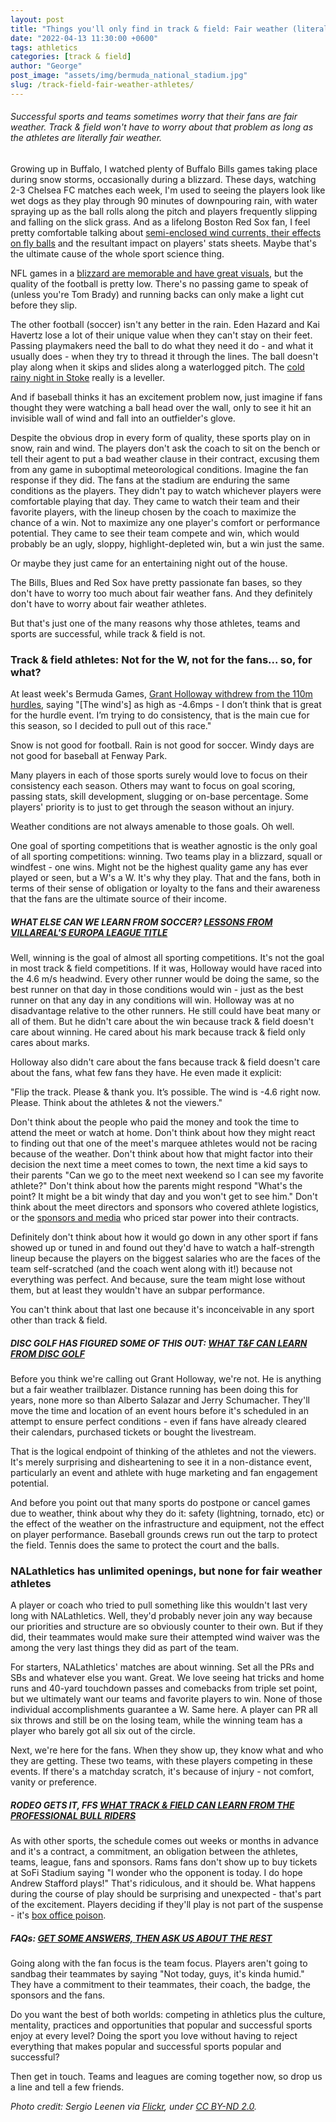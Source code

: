 ```yaml
---
layout: post
title: "Things you'll only find in track & field: Fair weather (literally) athletes"
date: "2022-04-13 11:30:00 +0600"
tags: athletics
categories: [track & field]
author: "George"
post_image: "assets/img/bermuda_national_stadium.jpg"
slug: /track-field-fair-weather-athletes/
---
```


<h6>Successful sports and teams sometimes worry that their fans are fair weather. Track & field won't have to worry about that problem as long as the athletes are literally fair weather.</h6>

Growing up in Buffalo, I watched plenty of Buffalo Bills games taking place during snow storms, occasionally during a blizzard. These days, watching 2-3 Chelsea FC matches each week, I'm used to seeing the players look like wet dogs as they play through 90 minutes of downpouring rain, with water spraying up as the ball rolls along the pitch and players frequently slipping and falling on the slick grass. And as a lifelong Boston Red Sox fan, I feel pretty comfortable talking about [semi-enclosed wind currents, their effects on fly balls](https://www.courant.com/news/connecticut/hc-xpm-1999-07-12-9907120135-story.html) and the resultant impact on players' stats sheets. Maybe that's the ultimate cause of the whole sport science thing.

NFL games in a [blizzard are memorable and have great visuals](https://www.shutterstock.com/blog/sad-sports-buffalo), but the quality of the football is pretty low. There's no passing game to speak of (unless you're Tom Brady) and running backs can only make a light cut before they slip.

The other football (soccer) isn't any better in the rain. Eden Hazard and Kai Havertz lose a lot of their unique value when they can't stay on their feet. Passing playmakers need the ball to do what they need it do - and what it usually does - when they try to thread it through the lines. The ball doesn't play along when it skips and slides along a waterlogged pitch. The [cold rainy night in Stoke](https://www.goal.com/en/news/what-does-can-they-do-it-on-a-cold-rainy-night-in-stoke-mean/1f7alegnrwfr01i5vj34vak59k) really is a leveller.

And if baseball thinks it has an excitement problem now, just imagine if fans thought they were watching a ball head over the wall, only to see it hit an invisible wall of wind and fall into an outfielder's glove.

Despite the obvious drop in every form of quality, these sports play on in snow, rain and wind. The players don't ask the coach to sit on the bench or tell their agent to put a bad weather clause in their contract, excusing them from any game in suboptimal meteorological conditions. Imagine the fan response if they did. The fans at the stadium are enduring the same conditions as the players. They didn't pay to watch whichever players were comfortable playing that day. They came to watch their team and their favorite players, with the lineup chosen by the coach to maximize the chance of a win. Not to maximize any one player's comfort or performance potential. They came to see their team compete and win, which would probably be an ugly, sloppy, highlight-depleted win, but a win just the same.

Or maybe they just came for an entertaining night out of the house.

The Bills, Blues and Red Sox have pretty passionate fan bases, so they don't have to worry too much about fair weather fans. And they definitely don't have to worry about fair weather athletes.

But that's just one of the many reasons why those athletes, teams and sports are successful, while track & field is not.

### Track & field athletes: Not for the W, not for the fans... so, for what?

At least week's Bermuda Games, [Grant Holloway withdrew from the 110m hurdles](https://www.insidethegames.biz/articles/1121749/wind-readings-records-holloway-edwards), saying "[The wind's] as high as -4.6mps - I don’t think that is great for the hurdle event. I’m trying to do consistency, that is the main cue for this season, so I decided to pull out of this race."

Snow is not good for football. Rain is not good for soccer. Windy days are not good for baseball at Fenway Park.

Many players in each of those sports surely would love to focus on their consistency each season. Others may want to focus on goal scoring, passing stats, skill development, slugging or on-base percentage. Some players' priority is to just to get through the season without an injury.

Weather conditions are not always amenable to those goals. Oh well.

One goal of sporting competitions that is weather agnostic is the only goal of all sporting competitions: winning. Two teams play in a blizzard, squall or windfest - one wins. Might not be the highest quality game any has ever played or seen, but a W's a W. It's why they play. That and the fans, both in terms of their sense of obligation or loyalty to the fans and their awareness that the fans are the ultimate source of their income.

##### WHAT ELSE CAN WE LEARN FROM SOCCER? [LESSONS FROM VILLAREAL'S EUROPA LEAGUE TITLE](https://nalathletics.com/blog/2021/05/27/track-and-field-lessons-learned-villareal-europa-league)

Well, winning is the goal of almost all sporting competitions. It's not the goal in most track & field competitions. If it was, Holloway would have raced into the 4.6 m/s headwind. Every other runner would be doing the same, so the best runner on that day in those conditions would win - just as the best runner on that any day in any conditions will win. Holloway was at no disadvantage relative to the other runners. He still could have beat many or all of them. But he didn't care about the win because track & field doesn't care about winning. He cared about his mark because track & field only cares about marks.

Holloway also didn't care about the fans because track & field doesn't care about the fans, what few fans they have. He even made it explicit:

"Flip the track. Please & thank you. It’s possible. The wind is -4.6 right now. Please. Think about the athletes & not the viewers."

Don't think about the people who paid the money and took the time to attend the meet or watch at home. Don't think about how they might react to finding out that one of the meet's marquee athletes would not be racing because of the weather. Don't think about how that might factor into their decision the next time a meet comes to town, the next time a kid says to their parents "Can we go to the meet next weekend so I can see my favorite athlete?" Don't think about how the parents might respond "What's the point? It might be a bit windy that day and you won't get to see him." Don't think about the meet directors and sponsors who covered athlete logistics, or the [sponsors and media](https://nalathletics.com/blog/2021/03/10/what-do-track-field-sponsors-expect-return) who priced star power into their contracts.

Definitely don't think about how it would go down in any other sport if fans showed up or tuned in and found out they'd have to watch a half-strength lineup because the players on the biggest salaries who are the faces of the team self-scratched (and the coach went along with it!) because not everything was perfect. And because, sure the team might lose without them, but at least they wouldn't have an subpar performance.

You can't think about that last one because it's inconceivable in any sport other than track & field.

##### DISC GOLF HAS FIGURED SOME OF THIS OUT: [WHAT T&F CAN LEARN FROM DISC GOLF](https://nalathletics.com/blog/2021/03/03/track-field-vs-disc-golf)

Before you think we're calling out Grant Holloway, we're not. He is anything but a fair weather trailblazer. Distance running has been doing this for years, none more so than Alberto Salazar and Jerry Schumacher. They'll move the time and location of an event hours before it's scheduled in an attempt to ensure perfect conditions - even if fans have already cleared their calendars, purchased tickets or bought the livestream.

That is the logical endpoint of thinking of the athletes and not the viewers. It's merely surprising and disheartening to see it in a non-distance event, particularly an event and athlete with huge marketing and fan engagement potential.

And before you point out that many sports do postpone or cancel games due to weather, think about why they do it: safety (lightning, tornado, etc) or the effect of the weather on the infrastructure and equipment, not the effect on player performance. Baseball grounds crews run out the tarp to protect the field. Tennis does the same to protect the court and the balls.

### NALathletics has unlimited openings, but none for fair weather athletes

A player or coach who tried to pull something like this wouldn't last very long with NALathletics. Well, they'd probably never join any way because our priorities and structure are so obviously counter to their own. But if they did, their teammates would make sure their attempted wind waiver was the among the very last things they did as part of the team.

For starters, NALathletics' matches are about winning. Set all the PRs and SBs and whatever else you want. Great. We love seeing hat tricks and home runs and 40-yard touchdown passes and comebacks from triple set point, but we ultimately want our teams and favorite players to win. None of those individual accomplishments guarantee a W. Same here. A player can PR all six throws and still be on the losing team, while the winning team has a player who barely got all six out of the circle.

Next, we're here for the fans. When they show up, they know what and who they are getting. These two teams, with these players competing in these events. If there's a matchday scratch, it's because of injury - not comfort, vanity or preference.

##### RODEO GETS IT, FFS [WHAT TRACK & FIELD CAN LEARN FROM THE PROFESSIONAL BULL RIDERS](https://nalathletics.com/blog/2022/01/07/track-field-learn-rodeo-professional-bull-riders)

As with other sports, the schedule comes out weeks or months in advance and it's a contract, a commitment, an obligation between the athletes, teams, league, fans and sponsors. Rams fans don't show up to buy tickets at SoFi Stadium saying "I wonder who the opponent is today. I do hope Andrew Stafford plays!" That's ridiculous, and it should be. What happens during the course of play should be surprising and unexpected - that's part of the excitement. Players deciding if they'll play is not part of the suspense - it's [box office poison](https://www.youtube.com/watch?v=bKmadR4Ye54).

##### FAQs: [GET SOME ANSWERS, THEN ASK US ABOUT THE REST](https://nalathletics.com/faq)

Going along with the fan focus is the team focus. Players aren't going to sandbag their teammates by saying "Not today, guys, it's kinda humid." They have a commitment to their teammates, their coach, the badge, the sponsors and the fans.

Do you want the best of both worlds: competing in athletics plus the culture, mentality, practices and opportunities that popular and successful sports enjoy at every level? Doing the sport you love without having to reject everything that makes popular and successful sports popular and successful?

Then get in touch. Teams and leagues are coming together now, so drop us a line and tell a few friends.

<em>Photo credit: Sergio Leenen via [Flickr](https://flic.kr/p/6Qjm7h), under [CC BY-ND 2.0](https://creativecommons.org/licenses/by-nd/2.0/).</em>
